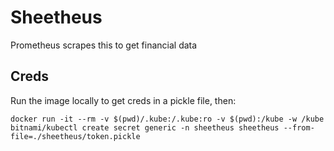 # Sheetheus
Prometheus scrapes this to get financial data

## Creds
Run the image locally to get creds in a pickle file, then:
```
docker run -it --rm -v $(pwd)/.kube:/.kube:ro -v $(pwd):/kube -w /kube bitnami/kubectl create secret generic -n sheetheus sheetheus --from-file=./sheetheus/token.pickle
```
